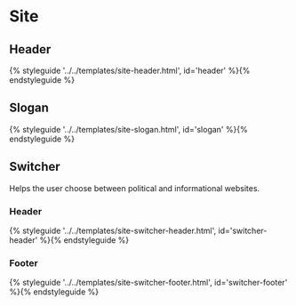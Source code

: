 # Site

## Header
{% styleguide '../../templates/site-header.html', id='header' %}{% endstyleguide %}

## Slogan

{% styleguide '../../templates/site-slogan.html', id='slogan' %}{% endstyleguide %}

## Switcher

Helps the user choose between political and informational websites.

### Header

{% styleguide '../../templates/site-switcher-header.html', id='switcher-header' %}{% endstyleguide %}

### Footer

{% styleguide '../../templates/site-switcher-footer.html', id='switcher-footer' %}{% endstyleguide %}
